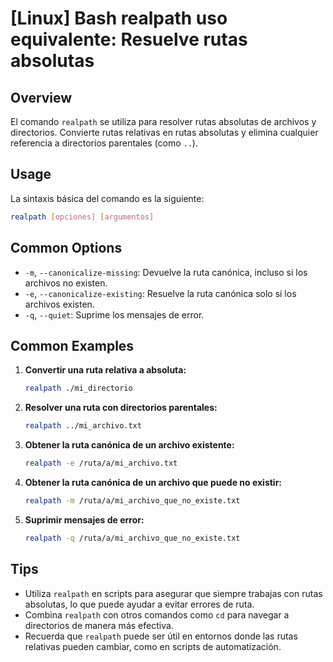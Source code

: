 # [Linux] Bash realpath uso equivalente: Resuelve rutas absolutas

## Overview
El comando `realpath` se utiliza para resolver rutas absolutas de archivos y directorios. Convierte rutas relativas en rutas absolutas y elimina cualquier referencia a directorios parentales (como `..`).

## Usage
La sintaxis básica del comando es la siguiente:

```bash
realpath [opciones] [argumentos]
```

## Common Options
- `-m`, `--canonicalize-missing`: Devuelve la ruta canónica, incluso si los archivos no existen.
- `-e`, `--canonicalize-existing`: Resuelve la ruta canónica solo si los archivos existen.
- `-q`, `--quiet`: Suprime los mensajes de error.

## Common Examples

1. **Convertir una ruta relativa a absoluta:**
   ```bash
   realpath ./mi_directorio
   ```

2. **Resolver una ruta con directorios parentales:**
   ```bash
   realpath ../mi_archivo.txt
   ```

3. **Obtener la ruta canónica de un archivo existente:**
   ```bash
   realpath -e /ruta/a/mi_archivo.txt
   ```

4. **Obtener la ruta canónica de un archivo que puede no existir:**
   ```bash
   realpath -m /ruta/a/mi_archivo_que_no_existe.txt
   ```

5. **Suprimir mensajes de error:**
   ```bash
   realpath -q /ruta/a/mi_archivo_que_no_existe.txt
   ```

## Tips
- Utiliza `realpath` en scripts para asegurar que siempre trabajas con rutas absolutas, lo que puede ayudar a evitar errores de ruta.
- Combina `realpath` con otros comandos como `cd` para navegar a directorios de manera más efectiva.
- Recuerda que `realpath` puede ser útil en entornos donde las rutas relativas pueden cambiar, como en scripts de automatización.